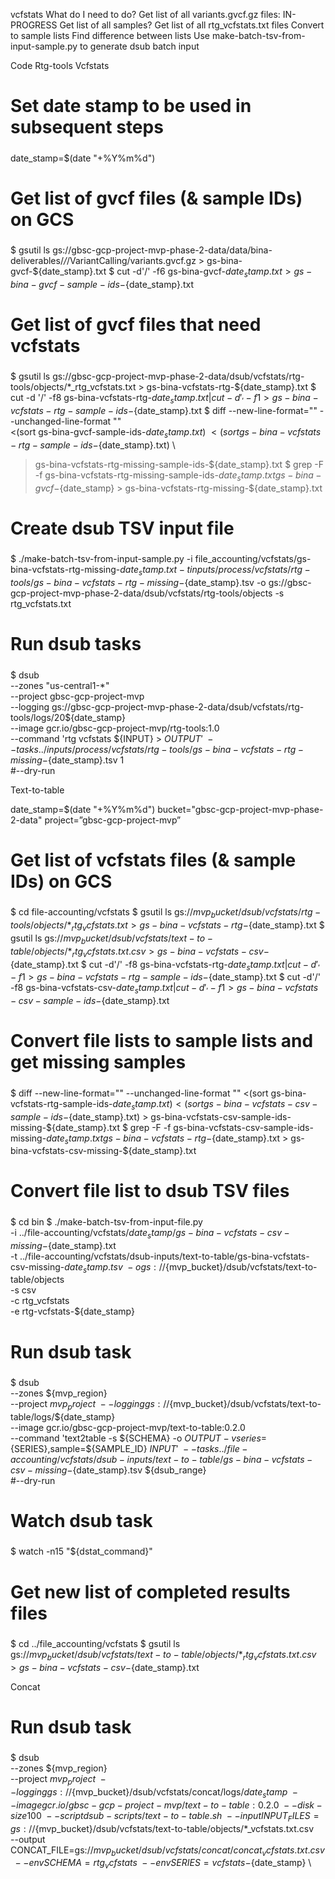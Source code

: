 vcfstats
What do I need to do?
Get list of all variants.gvcf.gz files: IN-PROGRESS
Get list of all samples?
Get list of all rtg_vcfstats.txt files
Convert to sample lists
Find difference between lists
Use make-batch-tsv-from-input-sample.py to generate dsub batch input

Code
Rtg-tools Vcfstats

#####
# Set date stamp to be used in subsequent steps
#####
date_stamp=$(date "+%Y%m%d")

#####
# Get list of gvcf files (& sample IDs) on GCS
#####
$ gsutil ls gs://gbsc-gcp-project-mvp-phase-2-data/data/bina-deliverables/*/*/VariantCalling/variants.gvcf.gz > gs-bina-gvcf-${date_stamp}.txt
$ cut -d'/' -f6 gs-bina-gvcf-${date_stamp}.txt > gs-bina-gvcf-sample-ids-${date_stamp}.txt

#####
# Get list of gvcf files that need vcfstats
#####
$ gsutil ls gs://gbsc-gcp-project-mvp-phase-2-data/dsub/vcfstats/rtg-tools/objects/*_rtg_vcfstats.txt > gs-bina-vcfstats-rtg-${date_stamp}.txt
$ cut -d '/' -f8 gs-bina-vcfstats-rtg-${date_stamp}.txt | cut -d'_' -f1 > gs-bina-vcfstats-rtg-sample-ids-${date_stamp}.txt
$ diff --new-line-format="" --unchanged-line-format "" \
<(sort gs-bina-gvcf-sample-ids-${date_stamp}.txt) \
<(sort gs-bina-vcfstats-rtg-sample-ids-${date_stamp}.txt) \
> gs-bina-vcfstats-rtg-missing-sample-ids-${date_stamp}.txt
$ grep -F -f gs-bina-vcfstats-rtg-missing-sample-ids-${date_stamp}.txt gs-bina-gvcf-${date_stamp} > gs-bina-vcfstats-rtg-missing-${date_stamp}.txt

#####
# Create dsub TSV input file
#####
$ ./make-batch-tsv-from-input-sample.py -i file_accounting/vcfstats/gs-bina-vcfstats-rtg-missing-${date_stamp}.txt -t inputs/process/vcfstats/rtg-tools/gs-bina-vcfstats-rtg-missing-${date_stamp}.tsv -o gs://gbsc-gcp-project-mvp-phase-2-data/dsub/vcfstats/rtg-tools/objects -s rtg_vcfstats.txt

#####
# Run dsub tasks
#####
$ dsub \
--zones "us-central1-*" \
--project gbsc-gcp-project-mvp \
--logging gs://gbsc-gcp-project-mvp-phase-2-data/dsub/vcfstats/rtg-tools/logs/20${date_stamp} \
--image gcr.io/gbsc-gcp-project-mvp/rtg-tools:1.0 \
--command 'rtg vcfstats ${INPUT} > ${OUTPUT}' \
--tasks ../inputs/process/vcfstats/rtg-tools/gs-bina-vcfstats-rtg-missing-${date_stamp}.tsv 1 \
#--dry-run

Text-to-table

date_stamp=$(date "+%Y%m%d")
bucket="gbsc-gcp-project-mvp-phase-2-data"
project=”gbsc-gcp-project-mvp”

#####
# Get list of vcfstats files (& sample IDs) on GCS
#####
$ cd file-accounting/vcfstats
$ gsutil ls gs://${mvp_bucket}/dsub/vcfstats/rtg-tools/objects/*_rtg_vcfstats.txt > gs-bina-vcfstats-rtg-${date_stamp}.txt
$ gsutil ls gs://${mvp_bucket}/dsub/vcfstats/text-to-table/objects/*_rtg_vcfstats.txt.csv > gs-bina-vcfstats-csv-${date_stamp}.txt
$ cut -d'/' -f8 gs-bina-vcfstats-rtg-${date_stamp}.txt | cut -d'_' -f1 > gs-bina-vcfstats-rtg-sample-ids-${date_stamp}.txt
$ cut -d'/' -f8 gs-bina-vcfstats-csv-${date_stamp}.txt | cut -d'_' -f1 > gs-bina-vcfstats-csv-sample-ids-${date_stamp}.txt

#####
# Convert file lists to sample lists and get missing samples
#####
$ diff --new-line-format="" --unchanged-line-format "" <(sort gs-bina-vcfstats-rtg-sample-ids-${date_stamp}.txt) <(sort gs-bina-vcfstats-csv-sample-ids-${date_stamp}.txt) > gs-bina-vcfstats-csv-sample-ids-missing-${date_stamp}.txt
$ grep -F -f gs-bina-vcfstats-csv-sample-ids-missing-${date_stamp}.txt gs-bina-vcfstats-rtg-${date_stamp}.txt > gs-bina-vcfstats-csv-missing-${date_stamp}.txt

#####
# Convert file list to dsub TSV files
#####
$ cd bin
$ ./make-batch-tsv-from-input-file.py \
-i ../file-accounting/vcfstats/${date_stamp}/gs-bina-vcfstats-csv-missing-${date_stamp}.txt \
-t ../file-accounting/vcfstats/dsub-inputs/text-to-table/gs-bina-vcfstats-csv-missing-${date_stamp}.tsv \
-o gs://${mvp_bucket}/dsub/vcfstats/text-to-table/objects \
-s csv \
-c rtg_vcfstats \
-e rtg-vcfstats-${date_stamp}

#####
# Run dsub task
#####
$ dsub \
--zones ${mvp_region} \
--project ${mvp_project} \
--logging gs://${mvp_bucket}/dsub/vcfstats/text-to-table/logs/${date_stamp} \
--image gcr.io/gbsc-gcp-project-mvp/text-to-table:0.2.0 \
--command 'text2table -s ${SCHEMA} -o ${OUTPUT} -v series=${SERIES},sample=${SAMPLE_ID} ${INPUT}' \
--tasks ../file-accounting/vcfstats/dsub-inputs/text-to-table/gs-bina-vcfstats-csv-missing-${date_stamp}.tsv ${dsub_range} \
#--dry-run

#####
# Watch dsub task
#####
$ watch -n15 "${dstat_command}"

#####
# Get new list of completed results files
#####
$ cd ../file_accounting/vcfstats
$ gsutil ls gs://${mvp_bucket}/dsub/vcfstats/text-to-table/objects/*_rtg_vcfstats.txt.csv > gs-bina-vcfstats-csv-${date_stamp}.txt

Concat

#####
# Run dsub task
#####
$ dsub \
--zones ${mvp_region} \
--project ${mvp_project} \
--logging gs://${mvp_bucket}/dsub/vcfstats/concat/logs/${date_stamp} \
--image gcr.io/gbsc-gcp-project-mvp/text-to-table:0.2.0 \
--disk-size 100 \
--script dsub-scripts/text-to-table.sh \
--input INPUT_FILES=gs://${mvp_bucket}/dsub/vcfstats/text-to-table/objects/*_vcfstats.txt.csv \
--output CONCAT_FILE=gs://${mvp_bucket}/dsub/vcfstats/concat/concat_vcfstats.txt.csv \
--env SCHEMA=rtg_vcfstats \
--env SERIES=vcfstats-${date_stamp} \

